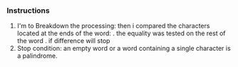 ### Instructions
1. I'm to Breakdown the processing: then i compared the characters located at the ends of the word:
. the equality was tested on the rest of the word
. if difference will stop
2. Stop condition: an empty word or a word containing a single character is a palindrome.